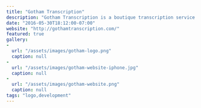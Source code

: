 ```yaml
---
title: "Gotham Transcription"
description: "Gotham Transcription is a boutique transcription service based in Brooklyn, NY. They gave me the creative freedom to create a unique logo inspired by the New York City skyline and sound waves. "
date: "2016-05-30T18:12:00-07:00"
website: "http://gothamtranscription.com/"
featured: true
gallery:
-
  url: "/assets/images/gotham-logo.png"
  caption: null
-
  url: "/assets/images/gotham-website-iphone.jpg"
  caption: null
-
  url: "/assets/images/gotham-website.png"
  caption: null
tags: "logo,development"
---
```

